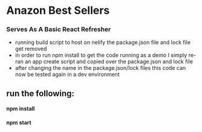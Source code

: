 # Anazon Best Sellers

### Serves As A Basic React Refresher

- running build script to host on nelify the package.json file and lock file get removed
- in order to run npm install to get the code running as a demo I simply re-ran an app create script and copied over the package.json and lock file
- after changing the name in the package.json/lock files this code can now be tested again in a dev environment


  
## run the following:
  #### npm install
  #### npm start
